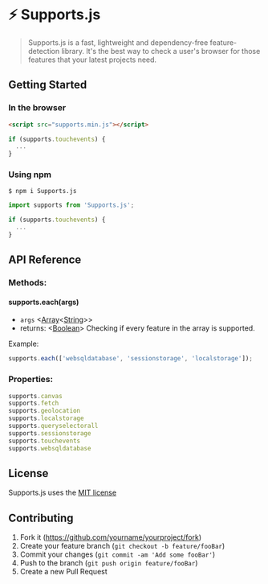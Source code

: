 # ⚡ Supports.js
> Supports.js is a fast, lightweight and dependency-free feature-detection library. It's the best way to check a user's browser for those features that your latest projects need.

## Getting Started

### In the browser

```html
<script src="supports.min.js"></script>
```
```javascript
if (supports.touchevents) {
  ...
}
```

### Using npm

```shell
$ npm i Supports.js
```
```javascript
import supports from 'Supports.js';

if (supports.touchevents) {
  ...
}
```

## API Reference

### Methods:

#### supports.each(args)
* `args` <[Array](https://developer.mozilla.org/en-US/docs/Web/JavaScript/Reference/Global_Objects/Array)<[String](https://developer.mozilla.org/en-US/docs/Web/JavaScript/Data_structures#String_type)>>
* returns: <[Boolean](https://developer.mozilla.org/en-US/docs/Web/JavaScript/Data_structures#Boolean_type)> Checking if every feature in the array is supported.

Example:
```javascript
supports.each(['websqldatabase', 'sessionstorage', 'localstorage']);
```

### Properties:
```javascript
supports.canvas
supports.fetch
supports.geolocation
supports.localstorage
supports.queryselectorall
supports.sessionstorage
supports.touchevents
supports.websqldatabase
```
## License 

Supports.js uses the [MIT license](https://opensource.org/licenses/MIT)

## Contributing

1. Fork it (<https://github.com/yourname/yourproject/fork>)
2. Create your feature branch (`git checkout -b feature/fooBar`)
3. Commit your changes (`git commit -am 'Add some fooBar'`)
4. Push to the branch (`git push origin feature/fooBar`)
5. Create a new Pull Request